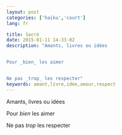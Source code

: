 ```yaml
---
layout: post
categories: ['haiku','court']
lang: fr

title: Sacré
date: 2015-01-11 14-33-02
description: "Amants, livres ou idées


Pour _bien_ les aimer


Ne pas _trop_ les respecter"
keywords: amant,livre,idée,amour,respect
---
```

Amants, livres ou idées

Pour _bien_ les aimer

Ne pas _trop_ les respecter
